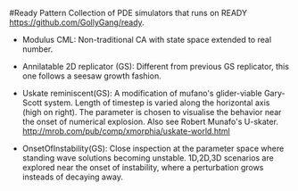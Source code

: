 #Ready Pattern
Collection of PDE simulators that runs on READY https://github.com/GollyGang/ready.

* Modulus CML:
	Non-traditional CA with state space extended to real number.
	
* Annilatable 2D replicator (GS):
	Different from previous GS replicator, this one follows a seesaw growth fashion.
* Uskate reminiscent(GS):
A modification of mufano's glider-viable Gary-Scott system.
Length of timestep is varied along the horizontal axis (high on right). 
The parameter is chosen to visualise the behavior near the onset of numerical explosion. 
Also see Robert Munafo&apos;s U-skater. http://mrob.com/pub/comp/xmorphia/uskate-world.html
      
* OnsetOfInstability(GS):
	Close inspection at the parameter space where standing wave solutions becoming unstable. 1D,2D,3D scenarios are explored near the onset of instability, where a perturbation grows insteads of decaying away.
